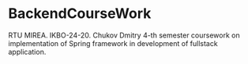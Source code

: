 # BackendCourseWork
RTU MIREA. IKBO-24-20. Chukov Dmitry 4-th semester coursework on implementation of Spring framework in development of fullstack application.
